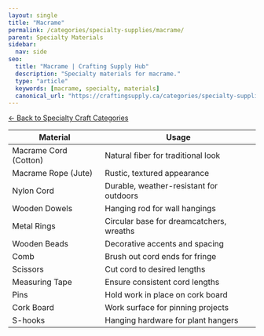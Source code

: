 ```yaml
---
layout: single
title: "Macrame"
permalink: /categories/specialty-supplies/macrame/
parent: Specialty Materials
sidebar:
  nav: side
seo:
  title: "Macrame | Crafting Supply Hub"
  description: "Specialty materials for macrame."
  type: "article"
  keywords: [macrame, specialty, materials]
  canonical_url: "https://craftingsupply.ca/categories/specialty-supplies/macrame/"
---
```


[← Back to Specialty Craft Categories](/categories/specialty-supplies/)

| Material | Usage |
|----------|-------|
| Macrame Cord (Cotton) | Natural fiber for traditional look |
| Macrame Rope (Jute) | Rustic, textured appearance |
| Nylon Cord | Durable, weather-resistant for outdoors |
| Wooden Dowels | Hanging rod for wall hangings |
| Metal Rings | Circular base for dreamcatchers, wreaths |
| Wooden Beads | Decorative accents and spacing |
| Comb | Brush out cord ends for fringe |
| Scissors | Cut cord to desired lengths |
| Measuring Tape | Ensure consistent cord lengths |
| Pins | Hold work in place on cork board |
| Cork Board | Work surface for pinning projects |
| S-hooks | Hanging hardware for plant hangers |
